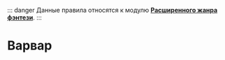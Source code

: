 ::: danger
Данные правила относятся к модулю **[Расширенного жанра фэнтези](/advanced-fantasy/)**.
:::

# Варвар